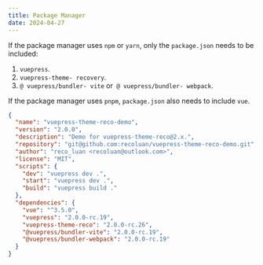```yaml
---
title: Package Manager
date: 2024-04-27
---
```


If the package manager uses `npm` or `yarn`, only the `package.json` needs to be included:
1. `vuepress`.
2. `vuepress-theme- recovery`.
3. `@ vuepress/bundler- vite` or` @ vuepress/bundler- webpack`.

If the package manager uses `pnpm`, `package.json` also needs to include `vue`.

```json
{
  "name": "vuepress-theme-reco-demo",
  "version": "2.0.0",
  "description": "Demo for vuepress-theme-reco@2.x.",
  "repository": "git@github.com:recoluan/vuepress-theme-reco-demo.git",
  "author": "reco_luan <recoluan@outlook.com>",
  "license": "MIT",
  "scripts": {
    "dev": "vuepress dev .",
    "start": "vuepress dev .",
    "build": "vuepress build ."
  },
  "dependencies": {
    "vue": "^3.5.0",
    "vuepress": "2.0.0-rc.19",
    "vuepress-theme-reco": "2.0.0-rc.26",
    "@vuepress/bundler-vite": "2.0.0-rc.19",
    "@vuepress/bundler-webpack": "2.0.0-rc.19"
  }
}
```

